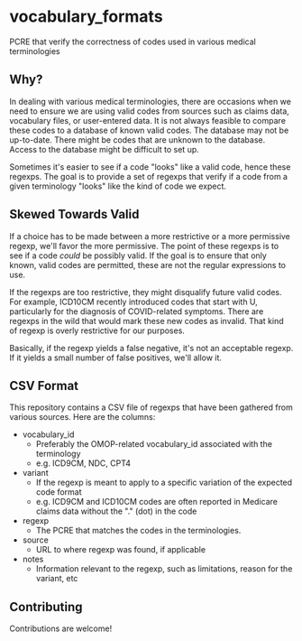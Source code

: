 # vocabulary_formats

PCRE that verify the correctness of codes used in various medical terminologies

## Why?

In dealing with various medical terminologies, there are occasions when we need to ensure we are using valid codes from sources such as claims data, vocabulary files, or user-entered data.  It is not always feasible to compare these codes to a database of known valid codes.  The database may not be up-to-date.  There might be codes that are unknown to the database.  Access to the database might be difficult to set up.

Sometimes it's easier to see if a code "looks" like a valid code, hence these regexps.  The goal is to provide a set of regexps that verify if a code from a given terminology "looks" like the kind of code we expect.

## Skewed Towards Valid

If a choice has to be made between a more restrictive or a more permissive regexp, we'll favor the more permissive.  The point of these regexps is to see if a code _could_ be possibly valid.  If the goal is to ensure that only known, valid codes are permitted, these are not the regular expressions to use.

If the regexps are too restrictive, they might disqualify future valid codes.  For example, ICD10CM recently introduced codes that start with U, particularly for the diagnosis of COVID-related symptoms.  There are regexps in the wild that would mark these new codes as invalid.  That kind of regexp is overly restrictive for our purposes.

Basically, if the regexp yields a false negative, it's not an acceptable regexp.  If it yields a small number of false positives, we'll allow it.

## CSV Format

This repository contains a CSV file of regexps that have been gathered from various sources.  Here are the columns:

- vocabulary_id
  - Preferably the OMOP-related vocabulary_id associated with the terminology
  - e.g. ICD9CM, NDC, CPT4
- variant
  - If the regexp is meant to apply to a specific variation of the expected code format
  - e.g. ICD9CM and ICD10CM codes are often reported in Medicare claims data without the "." (dot) in the code
- regexp
  - The PCRE that matches the codes in the terminologies.  
- source
  - URL to where regexp was found, if applicable
- notes
  - Information relevant to the regexp, such as limitations, reason for the variant, etc

## Contributing

Contributions are welcome!
